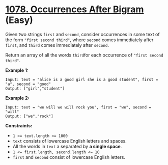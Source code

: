 # [1078. Occurrences After Bigram][link] (Easy)

[link]: https://leetcode.com/problems/occurrences-after-bigram/

Given two strings `first` and `second`, consider occurrences in some text of the form `"first second
third"`, where `second` comes immediately after `first`, and `third` comes immediately after
`second`.

Return an array of all the words `third`for each occurrence of `"first second third"`.

**Example 1:**

```
Input: text = "alice is a good girl she is a good student", first = "a", second = "good"
Output: ["girl","student"]
```

**Example 2:**

```
Input: text = "we will we will rock you", first = "we", second = "will"
Output: ["we","rock"]
```

**Constraints:**

- `1 <= text.length <= 1000`
- `text` consists of lowercase English letters and spaces.
- All the words in `text` a separated by **a single space**.
- `1 <= first.length, second.length <= 10`
- `first` and `second` consist of lowercase English letters.
